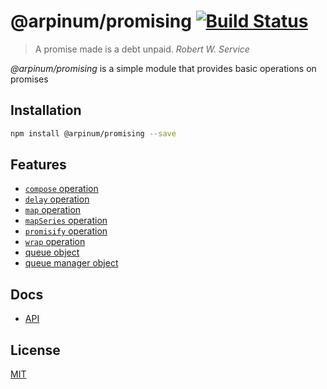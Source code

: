 # @arpinum/promising [![Build Status](https://travis-ci.org/arpinum-js-engine/js-engine-promising.svg?branch=master)](https://travis-ci.org/arpinum-js-engine/js-engine-promising)

> A promise made is a debt unpaid.
> <cite>Robert W. Service</cite>

*@arpinum/promising* is a simple module that provides basic operations on promises

## Installation

```bash
npm install @arpinum/promising --save
```

## Features

* [`compose` operation](docs/api.md#compose-operation)
* [`delay` operation](docs/api.md#delay-operation)
* [`map` operation](docs/api.md#map-operation)
* [`mapSeries` operation](docs/api.md#mapseries-operation)
* [`promisify` operation](docs/api.md#promisify-operation)
* [`wrap` operation](docs/api.md#wrap-operation)
* [queue object](docs/api.md#queue-object)
* [queue manager object](docs/api.md#queue-manager-object)

## Docs

* [API](docs/api.md)

## License

[MIT](LICENSE)
